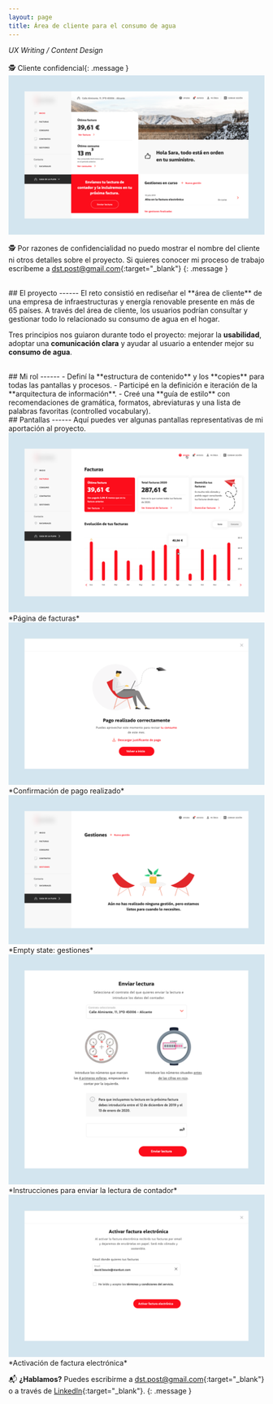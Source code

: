 ```yaml
---
layout: page
title: Área de cliente para el consumo de agua
---
```

*UX Writing / Content Design*<br>
<br>
🕵️ Cliente confidencial{: .message }
<br>
<a href="{{ site.baseurl }}/assets/Acc_1.png" target="_blank">
    <img 
        src="/assets/Acc_1.png" 
        alt="Acc_1"
    >
</a>

🕵️ Por razones de confidencialidad no puedo mostrar el nombre del cliente ni otros detalles sobre el proyecto. Si quieres conocer mi proceso de trabajo escríbeme a [dst.post@gmail.com](mailto:dst.post@gmail.com){:target="_blank"}
{: .message }

<br>
## El proyecto
------
El reto consistió en rediseñar el **área de cliente** de una empresa de infraestructuras y energía renovable presente en más de 65 países. A través del área de cliente, los usuarios podrían consultar y gestionar todo lo relacionado su consumo de agua en el hogar.

Tres principios nos guiaron durante todo el proyecto: mejorar la **usabilidad**, adoptar una **comunicación clara** y ayudar al usuario a entender mejor su **consumo de agua**.

<br>
## Mi rol
------
- Definí la **estructura de contenido** y los **copies** para todas las pantallas y procesos.
- Participé en la definición e iteración de la **arquitectura de información**.
- Creé una **guía de estilo** con recomendaciones de gramática, formatos, abreviaturas y una lista de palabras favoritas (controlled vocabulary).


<br>
## Pantallas
------
Aquí puedes ver algunas pantallas representativas de mi aportación al proyecto.

<br>
<a href="{{ site.baseurl }}/assets/Acc_2.png" target="_blank">
    <img 
        src="/assets/Acc_2.png" 
        alt="Acc_2"
    >
</a>
*Página de facturas*

<br>
<a href="{{ site.baseurl }}/assets/Acc_3.png" target="_blank">
    <img 
        src="/assets/Acc_3.png" 
        alt="Acc_3"
    >
</a>
*Confirmación de pago realizado*

<br>
<a href="{{ site.baseurl }}/assets/Acc_4.png" target="_blank">
    <img 
        src="/assets/Acc_4.png" 
        alt="Acc_4"
    >
</a>
*Empty state: gestiones*

<br>
<a href="{{ site.baseurl }}/assets/Acc_5.png" target="_blank">
    <img 
        src="/assets/Acc_5.png" 
        alt="Acc_5"
    >
</a>
*Instrucciones para enviar la lectura de contador*

<br>
<a href="{{ site.baseurl }}/assets/Acc_6.png" target="_blank">
    <img 
        src="/assets/Acc_6.png" 
        alt="Acc_6"
    >
</a>
*Activación de factura electrónica*
<br>

📬 **¿Hablamos?** Puedes escribirme a [dst.post@gmail.com](mailto:dst.post@gmail.com){:target="_blank"} o a través de [LinkedIn](https://www.linkedin.com/in/daniel-s%C3%A1ez-torregrosa/){:target="_blank"}.
{: .message }

<br>

